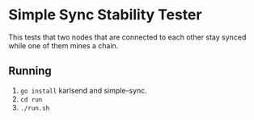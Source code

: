 # Simple Sync Stability Tester

This tests that two nodes that are connected to each other stay
synced while one of them mines a chain.

## Running

1. `go install` karlsend and simple-sync.
2. `cd run`
3. `./run.sh`
